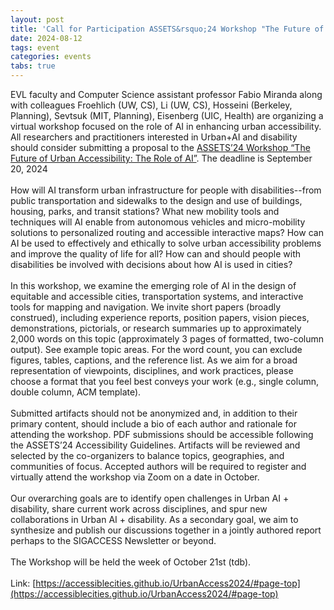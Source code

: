 ```yaml
---
layout: post
title: 'Call for Participation ASSETS&rsquo;24 Workshop "The Future of Urban Accessibility: The Role of AI"'
date: 2024-08-12
tags: event
categories: events
tabs: true
---
```


EVL faculty and Computer Science assistant professor Fabio Miranda along with colleagues Froehlich (UW, CS), Li (UW, CS), Hosseini (Berkeley, Planning), Sevtsuk (MIT, Planning), Eisenberg (UIC, Health) are organizing a virtual workshop focused on the role of AI in enhancing urban accessibility.  All researchers and practitioners interested in Urban+AI and disability should consider submitting a proposal to the <a href="https://accessiblecities.github.io/UrbanAccess2024/">ASSETS&rsquo;24 Workshop &ldquo;The Future of Urban Accessibility: The Role of AI&rdquo;</a>. The deadline is September 20, 2024<br><br>
How will AI transform urban infrastructure for people with disabilities--from public transportation and sidewalks to the design and use of buildings, housing, parks, and transit stations? What new mobility tools and techniques will AI enable from autonomous vehicles and micro-mobility solutions to personalized routing and accessible interactive maps? How can AI be used to effectively and ethically to solve urban accessibility problems and improve the quality of life for all? How can and should people with disabilities be involved with decisions about how AI is used in cities?<br><br>
In this workshop, we examine the emerging role of AI in the design of equitable and accessible cities, transportation systems, and interactive tools for mapping and navigation. We invite short papers (broadly construed), including experience reports, position papers, vision pieces, demonstrations, pictorials, or research summaries up to approximately 2,000 words on this topic (approximately 3 pages of formatted, two-column output). See example topic areas. For the word count, you can exclude figures, tables, captions, and the reference list. As we aim for a broad representation of viewpoints, disciplines, and work practices, please choose a format that you feel best conveys your work (e.g., single column, double column, ACM template).<br><br>
Submitted artifacts should not be anonymized and, in addition to their primary content, should include a bio of each author and rationale for attending the workshop. PDF submissions should be accessible following the ASSETS&rsquo;24 Accessibility Guidelines. Artifacts will be reviewed and selected by the co-organizers to balance topics, geographies, and communities of focus. Accepted authors will be required to register and virtually attend the workshop via Zoom on a date in October.<br><br>
Our overarching goals are to identify open challenges in Urban AI + disability, share current work across disciplines, and spur new collaborations in Urban AI + disability. As a secondary goal, we aim to synthesize and publish our discussions together in a jointly authored report perhaps to the SIGACCESS Newsletter or beyond.<br><br>
The Workshop will be held the week of October 21st (tdb).<br><br>
Link: [https://accessiblecities.github.io/UrbanAccess2024/#page-top](https://accessiblecities.github.io/UrbanAccess2024/#page-top)
